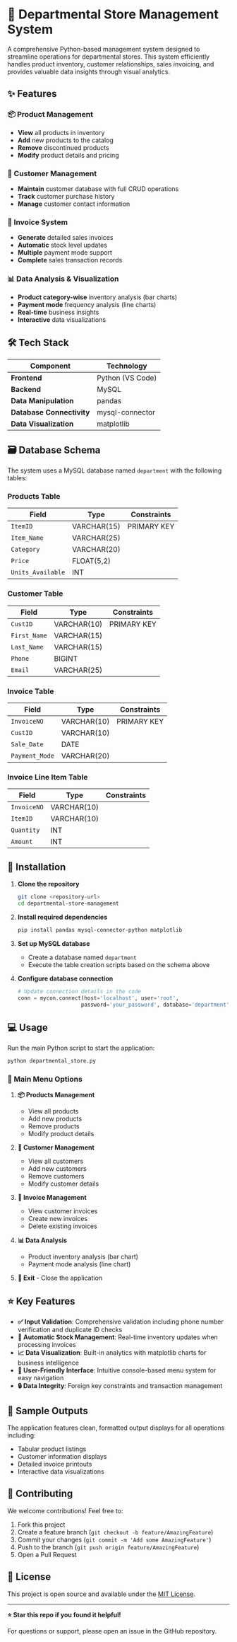 # 🏪 Departmental Store Management System

A comprehensive Python-based management system designed to streamline operations for departmental stores. This system efficiently handles product inventory, customer relationships, sales invoicing, and provides valuable data insights through visual analytics.

## ✨ Features

### 📦 Product Management
- **View** all products in inventory
- **Add** new products to the catalog
- **Remove** discontinued products
- **Modify** product details and pricing

### 👥 Customer Management
- **Maintain** customer database with full CRUD operations
- **Track** customer purchase history
- **Manage** customer contact information

### 🧾 Invoice System
- **Generate** detailed sales invoices
- **Automatic** stock level updates
- **Multiple** payment mode support
- **Complete** sales transaction records

### 📊 Data Analysis & Visualization
- **Product category-wise** inventory analysis (bar charts)
- **Payment mode** frequency analysis (line charts)
- **Real-time** business insights
- **Interactive** data visualizations

## 🛠️ Tech Stack

| Component | Technology |
|-----------|------------|
| **Frontend** | Python (VS Code) |
| **Backend** | MySQL |
| **Data Manipulation** | pandas |
| **Database Connectivity** | mysql-connector |
| **Data Visualization** | matplotlib |

## 🗃️ Database Schema

The system uses a MySQL database named `department` with the following tables:

### Products Table
| Field | Type | Constraints |
|-------|------|-------------|
| `ItemID` | VARCHAR(15) | PRIMARY KEY |
| `Item_Name` | VARCHAR(25) | |
| `Category` | VARCHAR(20) | |
| `Price` | FLOAT(5,2) | |
| `Units_Available` | INT | |

### Customer Table
| Field | Type | Constraints |
|-------|------|-------------|
| `CustID` | VARCHAR(10) | PRIMARY KEY |
| `First_Name` | VARCHAR(15) | |
| `Last_Name` | VARCHAR(15) | |
| `Phone` | BIGINT | |
| `Email` | VARCHAR(25) | |

### Invoice Table
| Field | Type | Constraints |
|-------|------|-------------|
| `InvoiceNO` | VARCHAR(10) | PRIMARY KEY |
| `CustID` | VARCHAR(10) | |
| `Sale_Date` | DATE | |
| `Payment_Mode` | VARCHAR(20) | |

### Invoice Line Item Table
| Field | Type | Constraints |
|-------|------|-------------|
| `InvoiceNO` | VARCHAR(10) | |
| `ItemID` | VARCHAR(10) | |
| `Quantity` | INT | |
| `Amount` | INT | |

## 🚀 Installation

1. **Clone the repository**
   ```bash
   git clone <repository-url>
   cd departmental-store-management
   ```

2. **Install required dependencies**
   ```bash
   pip install pandas mysql-connector-python matplotlib
   ```

3. **Set up MySQL database**
   - Create a database named `department`
   - Execute the table creation scripts based on the schema above

4. **Configure database connection**
   ```python
   # Update connection details in the code
   conn = mycon.connect(host='localhost', user='root', 
                       password='your_password', database='department', port=3306)
   ```

## 💻 Usage

Run the main Python script to start the application:

```bash
python departmental_store.py
```

### 🎯 Main Menu Options

1. **📦 Products Management**
   - View all products
   - Add new products
   - Remove products
   - Modify product details

2. **👥 Customer Management**
   - View all customers
   - Add new customers
   - Remove customers
   - Modify customer details

3. **🧾 Invoice Management**
   - View customer invoices
   - Create new invoices
   - Delete existing invoices

4. **📊 Data Analysis**
   - Product inventory analysis (bar chart)
   - Payment mode analysis (line chart)

5. **🚪 Exit** - Close the application

## ⭐ Key Features

- **✅ Input Validation**: Comprehensive validation including phone number verification and duplicate ID checks
- **🔄 Automatic Stock Management**: Real-time inventory updates when processing invoices
- **📈 Data Visualization**: Built-in analytics with matplotlib charts for business intelligence
- **🎨 User-Friendly Interface**: Intuitive console-based menu system for easy navigation
- **🔒 Data Integrity**: Foreign key constraints and transaction management

## 📸 Sample Outputs

The application features clean, formatted output displays for all operations including:
- Tabular product listings
- Customer information displays
- Detailed invoice printouts
- Interactive data visualizations

## 🤝 Contributing

We welcome contributions! Feel free to:

1. Fork this project
2. Create a feature branch (`git checkout -b feature/AmazingFeature`)
3. Commit your changes (`git commit -m 'Add some AmazingFeature'`)
4. Push to the branch (`git push origin feature/AmazingFeature`)
5. Open a Pull Request

## 📄 License

This project is open source and available under the [MIT License](LICENSE).

---

**⭐ Star this repo if you found it helpful!**

For questions or support, please open an issue in the GitHub repository.
